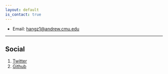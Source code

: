 ```yaml
---
layout: default
is_contact: true
---
```


* Email: [hangz1@andrew.cmu.edu](mailto:hangz1@andrew.cmu.edu)


---

## Social

1. [Twitter](#hsparrow)
2. [Github](#hsparrow)

